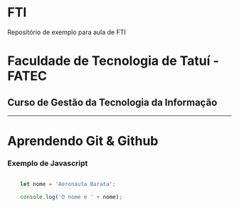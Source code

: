 # FTI
Repositório de exemplo para aula de FTI

# Faculdade de Tecnologia de Tatuí - FATEC

## Curso de Gestão da Tecnologia da Informação

---

# Aprendendo Git & Github

### Exemplo de Javascript
```javascript

    let nome = 'Aeronauta Barata';

    console.log('O nome é ' + nome);
```
